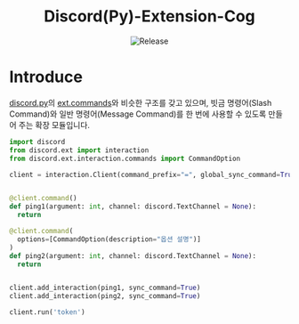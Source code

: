 <h1 align="center">Discord(Py)-Extension-Cog</h1>
<p align="center">
    <img src="https://img.shields.io/badge/release_version-0.1.1%20alpha-0080aa?style=flat" alt="Release" >
</p>

# Introduce
[discord.py](https://github.com/Rapptz/discord.py)의 [ext.commands](https://github.com/Rapptz/discord.py/tree/master/discord/ext/commands)와 비슷한 구조를 갖고 있으며, 빗금 명령어(Slash Command)와 일반 명령어(Message Command)를 한 번에 사용할 수 있도록 만들어 주는 확장 모듈입니다.


```py
import discord
from discord.ext import interaction
from discord.ext.interaction.commands import CommandOption

client = interaction.Client(command_prefix="=", global_sync_command=True)


@client.command()
def ping1(argument: int, channel: discord.TextChannel = None):
  return

@client.command(
  options=[CommandOption(description="옵션 설명")]
)
def ping2(argument: int, channel: discord.TextChannel = None):
  return


client.add_interaction(ping1, sync_command=True)
client.add_interaction(ping2, sync_command=True)

client.run('token')
```